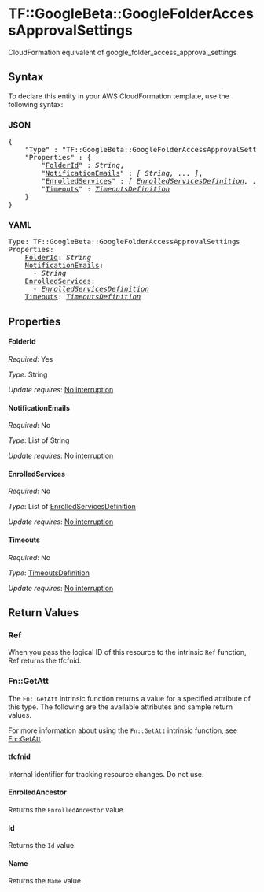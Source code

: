 # TF::GoogleBeta::GoogleFolderAccessApprovalSettings

CloudFormation equivalent of google_folder_access_approval_settings

## Syntax

To declare this entity in your AWS CloudFormation template, use the following syntax:

### JSON

<pre>
{
    "Type" : "TF::GoogleBeta::GoogleFolderAccessApprovalSettings",
    "Properties" : {
        "<a href="#folderid" title="FolderId">FolderId</a>" : <i>String</i>,
        "<a href="#notificationemails" title="NotificationEmails">NotificationEmails</a>" : <i>[ String, ... ]</i>,
        "<a href="#enrolledservices" title="EnrolledServices">EnrolledServices</a>" : <i>[ <a href="enrolledservicesdefinition.md">EnrolledServicesDefinition</a>, ... ]</i>,
        "<a href="#timeouts" title="Timeouts">Timeouts</a>" : <i><a href="timeoutsdefinition.md">TimeoutsDefinition</a></i>
    }
}
</pre>

### YAML

<pre>
Type: TF::GoogleBeta::GoogleFolderAccessApprovalSettings
Properties:
    <a href="#folderid" title="FolderId">FolderId</a>: <i>String</i>
    <a href="#notificationemails" title="NotificationEmails">NotificationEmails</a>: <i>
      - String</i>
    <a href="#enrolledservices" title="EnrolledServices">EnrolledServices</a>: <i>
      - <a href="enrolledservicesdefinition.md">EnrolledServicesDefinition</a></i>
    <a href="#timeouts" title="Timeouts">Timeouts</a>: <i><a href="timeoutsdefinition.md">TimeoutsDefinition</a></i>
</pre>

## Properties

#### FolderId

_Required_: Yes

_Type_: String

_Update requires_: [No interruption](https://docs.aws.amazon.com/AWSCloudFormation/latest/UserGuide/using-cfn-updating-stacks-update-behaviors.html#update-no-interrupt)

#### NotificationEmails

_Required_: No

_Type_: List of String

_Update requires_: [No interruption](https://docs.aws.amazon.com/AWSCloudFormation/latest/UserGuide/using-cfn-updating-stacks-update-behaviors.html#update-no-interrupt)

#### EnrolledServices

_Required_: No

_Type_: List of <a href="enrolledservicesdefinition.md">EnrolledServicesDefinition</a>

_Update requires_: [No interruption](https://docs.aws.amazon.com/AWSCloudFormation/latest/UserGuide/using-cfn-updating-stacks-update-behaviors.html#update-no-interrupt)

#### Timeouts

_Required_: No

_Type_: <a href="timeoutsdefinition.md">TimeoutsDefinition</a>

_Update requires_: [No interruption](https://docs.aws.amazon.com/AWSCloudFormation/latest/UserGuide/using-cfn-updating-stacks-update-behaviors.html#update-no-interrupt)

## Return Values

### Ref

When you pass the logical ID of this resource to the intrinsic `Ref` function, Ref returns the tfcfnid.

### Fn::GetAtt

The `Fn::GetAtt` intrinsic function returns a value for a specified attribute of this type. The following are the available attributes and sample return values.

For more information about using the `Fn::GetAtt` intrinsic function, see [Fn::GetAtt](https://docs.aws.amazon.com/AWSCloudFormation/latest/UserGuide/intrinsic-function-reference-getatt.html).

#### tfcfnid

Internal identifier for tracking resource changes. Do not use.

#### EnrolledAncestor

Returns the <code>EnrolledAncestor</code> value.

#### Id

Returns the <code>Id</code> value.

#### Name

Returns the <code>Name</code> value.

